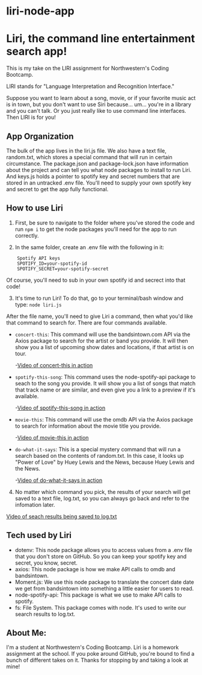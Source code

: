 # liri-node-app

# Liri, the command line entertainment search app!

This is my take on the LIRI assignment for Northwestern's Coding Bootcamp.

LIRI stands for "Language Interpretation and Recognition Interface."

Suppose you want to learn about a song, movie, or if your favorite music act is in town, but you don't want to use Siri because... um... you're in a library and you can't talk. Or you just really like to use command line interfaces. Then LIRI is for you!

## App Organization
The bulk of the app lives in the liri.js file. We also have a text file, random.txt, which stores a special command that will run in certain circumstance. The package.json and package-lock.json have information about the project and can tell you what node packages to install to run Liri. And keys.js holds a pointer to spotify key and secret numbers that are stored in an untracked .env file. You'll need to supply your own spotify key and secret to get the app fully functional.

## How to use Liri

1. First, be sure to navigate to the folder where you've stored the code and run `npm i` to get the node packages you'll need for the app to run correctly.

2. In the same folder, create an .env file with the following in it:
```
    Spotify API keys
    SPOTIFY_ID=your-spotify-id
    SPOTIFY_SECRET=your-spotify-secret
```
Of course, you'll need to sub in your own spotify id and secrect into that code!

3. It's time to run Liri! To do that, go to your terminal/bash window and type:
`node liri.js`

After the file name, you'll need to give Liri a command, then what you'd like that command to search for. There are four commands available.

- `concert-this`:
This command will use the bandsintown.com API via the Axios package to search for the artist or band you provide. It will then show you a list of upcoming show dates and locations, if that artist is on tour.

  -[Video of concert-this in action](https://drive.google.com/file/d/1LNtfhm9AUy542r6wrmx7Zrzo7s0Do0pE/view?usp=sharing)

- `spotify-this-song`:
This command uses the node-spotify-api package to seach to the song you provide. It will show you a list of songs that match that track name or are similar, and even give you a link to a preview if it's available.

  -[Video of spotify-this-song in action](https://drive.google.com/file/d/1pO67nlTRRtbEhhT_4Ig52zQK0QMxYO_O/view?usp=sharing)

- `movie-this`:
This command will use the omdb API via the Axios package to search for information about the movie title you provide.

  -[Video of movie-this in action](https://drive.google.com/file/d/1fgPJndq-ZIJa4gEExPAXaed4qxCiFkwt/view?usp=sharing)

- `do-what-it-says`:
This is a special mystery command that will run a search based on the contents of random.txt. In this case, it looks up "Power of Love" by Huey Lewis and the News, because Huey Lewis and the News.

  -[Video of do-what-it-says in action](https://drive.google.com/file/d/142uAuYAbMtV8nb5z9RBXlJNjIoL0yCpv/view?usp=sharing)

4. No matter which command you pick, the results of your search will get saved to a text file, log.txt, so you can always go back and refer to the infomation later.

[Video of seach results being saved to log.txt](https://drive.google.com/file/d/1jXgf72H6cepdZD5hIForax3GBf_kZdJ9/view?usp=sharing)

## Tech used by Liri
- dotenv: This node package allows you to access values from a .env file that you don't store on GitHub. So you can keep your spotify key and secret, you know, secret.
- axios: This node package is how we make API calls to omdb and bandsintown.
- Moment.js: We use this node package to translate the concert date date we get from bandsintown into something a little easier for users to read.
- node-spotify-api: This package is what we use to make API calls to spotify.
- fs: File System. This package comes with node. It's used to write our search results to log.txt.

## About Me:
I'm a student at Northwestern's Coding Bootcamp. Liri is a homework assignment at the school. If you poke around GitHub, you're bound to find a bunch of different takes on it. Thanks for stopping by and taking a look at mine!
